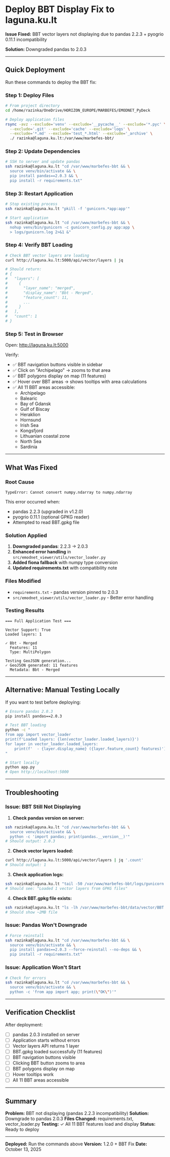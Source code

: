 # Deploy BBT Display Fix to laguna.ku.lt

**Issue Fixed:** BBT vector layers not displaying due to pandas 2.2.3 + pyogrio 0.11.1 incompatibility

**Solution:** Downgraded pandas to 2.0.3

---

## Quick Deployment

Run these commands to deploy the BBT fix:

### Step 1: Deploy Files

```bash
# From project directory
cd /home/razinka/OneDrive/HORIZON_EUROPE/MARBEFES/EMODNET_PyDeck

# Deploy application files
rsync -avz --exclude='venv' --exclude='__pycache__' --exclude='*.pyc' \
  --exclude='.git' --exclude='cache' --exclude='logs' \
  --exclude='*.md' --exclude='test_*.html' --exclude='_archive' \
  ./ razinka@laguna.ku.lt:/var/www/marbefes-bbt/
```

### Step 2: Update Dependencies

```bash
# SSH to server and update pandas
ssh razinka@laguna.ku.lt "cd /var/www/marbefes-bbt && \
  source venv/bin/activate && \
  pip install pandas==2.0.3 && \
  pip install -r requirements.txt"
```

### Step 3: Restart Application

```bash
# Stop existing process
ssh razinka@laguna.ku.lt "pkill -f 'gunicorn.*app:app'"

# Start application
ssh razinka@laguna.ku.lt "cd /var/www/marbefes-bbt && \
  nohup venv/bin/gunicorn -c gunicorn_config.py app:app \
  > logs/gunicorn.log 2>&1 &"
```

### Step 4: Verify BBT Loading

```bash
# Check BBT vector layers are loading
curl http://laguna.ku.lt:5000/api/vector/layers | jq

# Should return:
# {
#   "layers": [
#     {
#       "layer_name": "merged",
#       "display_name": "Bbt - Merged",
#       "feature_count": 11,
#       ...
#     }
#   ],
#   "count": 1
# }
```

### Step 5: Test in Browser

Open: http://laguna.ku.lt:5000

Verify:
- ✅ BBT navigation buttons visible in sidebar
- ✅ Click on "Archipelago" → zooms to that area
- ✅ BBT polygons display on map (11 features)
- ✅ Hover over BBT areas → shows tooltips with area calculations
- ✅ All 11 BBT areas accessible:
  - Archipelago
  - Balearic
  - Bay of Gdansk
  - Gulf of Biscay
  - Heraklion
  - Hornsund
  - Irish Sea
  - Kongsfjord
  - Lithuanian coastal zone
  - North Sea
  - Sardinia

---

## What Was Fixed

### Root Cause
```
TypeError: Cannot convert numpy.ndarray to numpy.ndarray
```

This error occurred when:
- pandas 2.2.3 (upgraded in v1.2.0)
- pyogrio 0.11.1 (optional GPKG reader)
- Attempted to read BBT.gpkg file

### Solution Applied

1. **Downgraded pandas**: 2.2.3 → 2.0.3
2. **Enhanced error handling** in `src/emodnet_viewer/utils/vector_loader.py`
3. **Added fiona fallback** with numpy type conversion
4. **Updated requirements.txt** with compatibility note

### Files Modified
- `requirements.txt` - pandas version pinned to 2.0.3
- `src/emodnet_viewer/utils/vector_loader.py` - Better error handling

### Testing Results
```
=== Full Application Test ===

Vector Support: True
Loaded layers: 1

✓ Bbt - Merged
  Features: 11
  Type: MultiPolygon

Testing GeoJSON generation...
✓ GeoJSON generated: 11 features
  Metadata: Bbt - Merged
```

---

## Alternative: Manual Testing Locally

If you want to test before deploying:

```bash
# Ensure pandas 2.0.3
pip install pandas==2.0.3

# Test BBT loading
python -c "
from app import vector_loader
print(f'Loaded layers: {len(vector_loader.loaded_layers)}')
for layer in vector_loader.loaded_layers:
    print(f'  - {layer.display_name} ({layer.feature_count} features)')
"

# Start locally
python app.py
# Open http://localhost:5000
```

---

## Troubleshooting

### Issue: BBT Still Not Displaying

1. **Check pandas version on server:**
```bash
ssh razinka@laguna.ku.lt "cd /var/www/marbefes-bbt && \
  source venv/bin/activate && \
  python -c 'import pandas; print(pandas.__version__)'"
# Should output: 2.0.3
```

2. **Check vector layers loaded:**
```bash
curl http://laguna.ku.lt:5000/api/vector/layers | jq '.count'
# Should output: 1
```

3. **Check application logs:**
```bash
ssh razinka@laguna.ku.lt "tail -50 /var/www/marbefes-bbt/logs/gunicorn.log" | grep vector
# Should see: "Loaded 1 vector layers from GPKG files"
```

4. **Check BBT.gpkg file exists:**
```bash
ssh razinka@laguna.ku.lt "ls -lh /var/www/marbefes-bbt/data/vector/BBT.gpkg"
# Should show ~2MB file
```

### Issue: Pandas Won't Downgrade

```bash
# Force reinstall
ssh razinka@laguna.ku.lt "cd /var/www/marbefes-bbt && \
  source venv/bin/activate && \
  pip install pandas==2.0.3 --force-reinstall --no-deps && \
  pip install -r requirements.txt"
```

### Issue: Application Won't Start

```bash
# Check for errors
ssh razinka@laguna.ku.lt "cd /var/www/marbefes-bbt && \
  source venv/bin/activate && \
  python -c 'from app import app; print(\"OK\")'"
```

---

## Verification Checklist

After deployment:

- [ ] pandas 2.0.3 installed on server
- [ ] Application starts without errors
- [ ] Vector layers API returns 1 layer
- [ ] BBT.gpkg loaded successfully (11 features)
- [ ] BBT navigation buttons visible
- [ ] Clicking BBT button zooms to area
- [ ] BBT polygons display on map
- [ ] Hover tooltips work
- [ ] All 11 BBT areas accessible

---

## Summary

**Problem:** BBT not displaying (pandas 2.2.3 incompatibility)
**Solution:** Downgrade to pandas 2.0.3
**Files Changed:** requirements.txt, vector_loader.py
**Testing:** ✓ All 11 BBT features load and display
**Status:** Ready to deploy

---

**Deployed:** Run the commands above
**Version:** 1.2.0 + BBT Fix
**Date:** October 13, 2025
